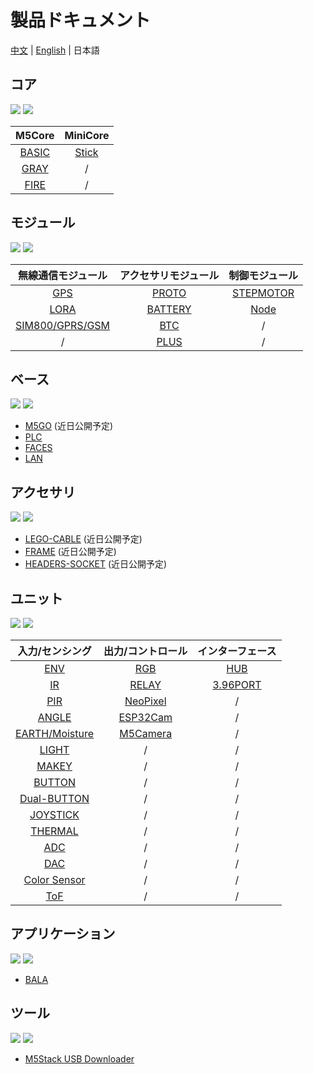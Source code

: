 # 製品ドキュメント

[中文](zh_CN/product_documents) | [English](/en/product_documents) | 日本語

## コア

<img src='assets/img/product_pics/1.jpg'> <img src='assets/img/product_pics/cores.png'>

| M5Core        | MiniCore      |
| :----------:  |:------------: |
| [BASIC](ja/product_documents/m5stack-core/m5core_basic)         | [Stick](ja/product_documents/m5stack-core/minicore_stick)         |
| [GRAY](ja/product_documents/m5stack-core/m5core_gray)          | /            |
| [FIRE](ja/product_documents/m5stack-core/m5core_fire)          | /            |

## モジュール

<img src='assets/img/product_pics/2.jpg'> <img src='assets/img/product_pics/module.png'>

| 無線通信モジュール      | アクセサリモジュール  | 制御モジュール   |
| :------------------:  |:------------------:| :--------------------:|
| [GPS](ja/product_documents/modules/module_gps) | [PROTO](ja/product_documents/modules/module_proto) | [STEPMOTOR](ja/product_documents/modules/module_stepmotor) |
| [LORA](ja/product_documents/modules/module_lora) | [BATTERY](ja/product_documents/modules/module_battery)  | [Node](ja/product_documents/modules/module_node) |
| [SIM800/GPRS/GSM](ja/product_documents/modules/module_sim800) | [BTC](ja/product_documents/modules/module_btc) | / |
| / | [PLUS](ja/product_documents/modules/module_plus) | / |

## ベース

<img src='assets/img/product_pics/5.jpg'> <img src='assets/img/product_pics/bases.png'>

- [M5GO](ja/product_documents/bases/m5go_base) (近日公開予定)
- [PLC](ja/product_documents/bases/plc_base)
- [FACES](ja/product_documents/bases/face_base)
- [LAN](ja/product_documents/bases/lan_base)

## アクセサリ

<img src='assets/img/product_pics/5.jpg'> <img src='assets/img/product_pics/accessory.png'>

- [LEGO-CABLE](ja/product_documents/accessories/cables/lego_cable) (近日公開予定)
- [FRAME](ja/product_documents/accessories/frame) (近日公開予定)
- [HEADERS-SOCKET](ja/product_documents/accessories/headers_socket) (近日公開予定)

## ユニット

<img src='assets/img/product_pics/3.jpg'> <img src='assets/img/product_pics/unit.png'>

| 入力/センシング   | 出力/コントロール | インターフェース   |
| :-------------------: |:------------------------: | :----------------:|
| [ENV](ja/product_documents/units/unit_env)                   | [RGB](ja/product_documents/units/unit_rgb)                       | [HUB](ja/product_documents/units/unit_hub)               |
| [IR](ja/product_documents/units/unit_ir)                    | [RELAY](ja/product_documents/units/unit_relay)                         | [3.96PORT](ja/product_documents/units/unit_396port)          |
| [PIR](ja/product_documents/units/unit_pir)                   | [NeoPixel](ja/product_documents/units/unit_neopixel)                         | /                 |
| [ANGLE](ja/product_documents/units/unit_angle)                   | [ESP32Cam](ja/product_documents/units/unit_esp32cam)                         | /                  |
| [EARTH/Moisture](ja/product_documents/units/unit_moisture)        | [M5Camera](ja/product_documents/units/unit_m5camera)                         | /                 |
| [LIGHT](ja/product_documents/units/unit_light)                 | /                         | /                 |
| [MAKEY](ja/product_documents/units/unit_makey)                   | /                         | /                 |
| [BUTTON](ja/product_documents/units/unit_button)                   | /                         | /                 |
| [Dual-BUTTON](ja/product_documents/units/unit_dual_button)                   | /                         | /                 |
| [JOYSTICK](ja/product_documents/units/unit_joystick)                   | /                         | /                 |
| [THERMAL](ja/product_documents/units/unit_thermal)                   | /                         | /                 |
| [ADC](ja/product_documents/units/unit_ADC)                   | /                         | /                 |
| [DAC](ja/product_documents/units/unit_DAC)                   | /                         | /                 |
| [Color Sensor](ja/product_documents/units/unit_color_sensor)                   | /                         | /                 |
| [ToF](ja/product_documents/units/unit_tof)                   | /                         | /                 |

## アプリケーション

<img src='assets/img/product_pics/4.jpg'> <img src='assets/img/product_pics/application.png'>

- [BALA](ja/product_documents/applications/application_bala)

## ツール

<img src='assets/img/product_pics/6.jpg'> <img src='assets/img/product_pics/tool.png'>

- [M5Stack USB Downloader](ja/product_documents/tools/tool_usb_downloader)
